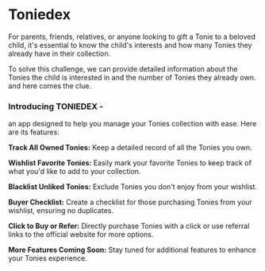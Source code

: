# Toniedex
For parents, friends, relatives, or anyone looking to gift a Tonie to a beloved child, it's essential to know the child's 
interests and how many Tonies they already have in their collection.

To solve this challenge, we can provide detailed information about the Tonies the child is interested in and the number of Tonies they already own.
and here comes the clue.

<h3>Introducing TONIEDEX -</h3> 
<b></b>an app designed to help you manage your Tonies collection with ease. Here are its features:</b>

<b>Track All Owned Tonies:</b> Keep a detailed record of all the Tonies you own.

<b>Wishlist Favorite Tonies:</b> Easily mark your favorite Tonies to keep track of what you'd like to add to your collection.

<b>Blacklist Unliked Tonies:</b> Exclude Tonies you don't enjoy from your wishlist.

<b>Buyer Checklist:</b> Create a checklist for those purchasing Tonies from your wishlist, ensuring no duplicates.

<b>Click to Buy or Refer:</b> Directly purchase Tonies with a click or use referral links to the official website for more options.

<b>More Features Coming Soon:</b> Stay tuned for additional features to enhance your Tonies experience.
